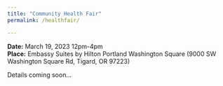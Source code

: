 ```yaml
---
title: "Community Health Fair"
permalink: /healthfair/

---
```


**Date:** March 19, 2023 12pm-4pm  
**Place:** Embassy Suites by Hilton Portland Washington Square (9000 SW Washington Square Rd, Tigard, OR 97223)  

Details coming soon...
